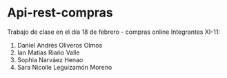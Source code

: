 # Api-rest-compras
Trabajo de clase en el día 18 de febrero - compras online
Integrantes XI-11:
1. Daniel Andrés Oliveros Olmos
2. Ian Matias Riaño Valle
3. Sophia Narváez Henao
4. Sara Nicolle Leguizamón Moreno
